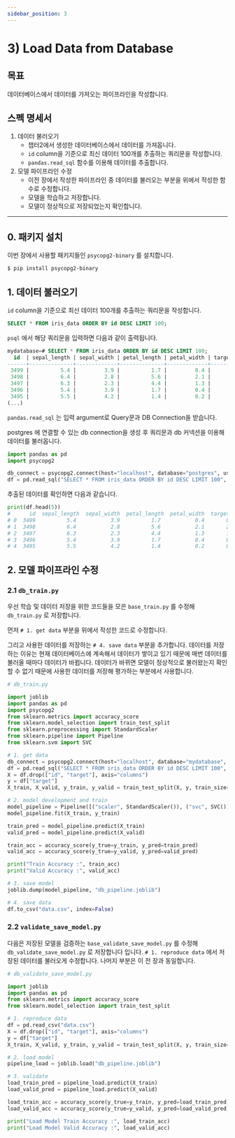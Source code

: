 ```yaml
---
sidebar_position: 3
---
```


# 3) Load Data from Database

## 목표

데이터베이스에서 데이터를 가져오는 파이프라인을 작성합니다.

## 스펙 명세서

1. 데이터 불러오기
    - 챕터2에서 생성한 데이터베이스에서 데이터를 가져옵니다.
    - `id` column을 기준으로 최신 데이터 100개를 추출하는 쿼리문을 작성합니다.
    - `pandas.read_sql` 함수를 이용해 데이터를 추출합니다.
2. 모델 파이프라인 수정
    - 이전 장에서 작성한 파이프라인 중 데이터를 불러오는 부분을 위에서 작성한 함수로 수정합니다.
    - 모델을 학습하고 저장합니다.
    - 모델이 정상적으로 저장되었는지 확인합니다.

---

## 0.  패키지 설치

이번 장에서 사용할 패키지들인 `psycopg2-binary` 를 설치합니다.

```bash
$ pip install psycopg2-binary
```

## 1. 데이터 불러오기

`id` column을 기준으로 최신 데이터 100개를 추출하는 쿼리문을 작성합니다.

```sql
SELECT * FROM iris_data ORDER BY id DESC LIMIT 100;
```

`psql` 에서 해당 쿼리문을 입력하면 다음과 같이 출력됩니다.

```sql
mydatabase=# SELECT * FROM iris_data ORDER BY id DESC LIMIT 100;
  id  | sepal_length | sepal_width | petal_length | petal_width | target
------+--------------+-------------+--------------+-------------+--------
 3499 |          5.4 |         3.9 |          1.7 |         0.4 |      0
 3498 |          6.4 |         2.8 |          5.6 |         2.1 |      2
 3497 |          6.3 |         2.3 |          4.4 |         1.3 |      1
 3496 |          5.4 |         3.9 |          1.7 |         0.4 |      0
 3495 |          5.5 |         4.2 |          1.4 |         0.2 |      0
(...)
```

`pandas.read_sql` 는 입력 argument로 Query문과 DB Connection을 받습니다.

postgres 에 연결할 수 있는 db connection을 생성 후 쿼리문과 db 커넥션을 이용해 데이터를 불러옵니다.

```python
import pandas as pd
import psycopg2

db_connect = psycopg2.connect(host="localhost", database="postgres", user="postgres", password="mypassword")
df = pd.read_sql("SELECT * FROM iris_data ORDER BY id DESC LIMIT 100", db_connect)
```

추출된 데이터를 확인하면 다음과 같습니다.

```python
print(df.head(5))
#      id  sepal_length  sepal_width  petal_length  petal_width  target
# 0  3499          5.4           3.9          1.7           0.4       0
# 1  3498          6.4           2.8          5.6           2.1       2
# 2  3497          6.3           2.3          4.4           1.3       1
# 3  3496          5.4           3.9          1.7           0.4       0
# 4  3495          5.5           4.2          1.4           0.2       0
```

## 2. 모델 파이프라인 수정

### 2.1 `db_train.py`

우선 학습 및 데이터 저장을 위한 코드들을 모은 `base_train.py` 를 수정해 `db_train.py` 로 저장합니다.

먼저  `# 1. get data` 부분을 위에서 작성한 코드로 수정합니다.

그리고 사용한 데이터를 저장하는 `# 4. save data` 부분을 추가합니다.
데이터를 저장하는 이유는 현재 데이터베이스에 계속해서 데이터가 쌓이고 있기 때문에 매번 데이터를 불러올 때마다 데이터가 바뀝니다.
데이터가 바뀌면 모델이 정상적으로 불러왔는지 확인할 수 없기 때문에 사용한 데이터를 저장해 평가하는 부분에서 사용합니다.

```python
# db_train.py

import joblib
import pandas as pd
import psycopg2
from sklearn.metrics import accuracy_score
from sklearn.model_selection import train_test_split
from sklearn.preprocessing import StandardScaler
from sklearn.pipeline import Pipeline
from sklearn.svm import SVC

# 1. get data
db_connect = psycopg2.connect(host="localhost", database="mydatabase", user="myuser", password="mypassword")
df = pd.read_sql("SELECT * FROM iris_data ORDER BY id DESC LIMIT 100", db_connect)
X = df.drop(["id", "target"], axis="columns")
y = df["target"]
X_train, X_valid, y_train, y_valid = train_test_split(X, y, train_size=0.8, random_state=2022)

# 2. model development and train
model_pipeline = Pipeline([("scaler", StandardScaler()), ("svc", SVC())])
model_pipeline.fit(X_train, y_train)

train_pred = model_pipeline.predict(X_train)
valid_pred = model_pipeline.predict(X_valid)

train_acc = accuracy_score(y_true=y_train, y_pred=train_pred)
valid_acc = accuracy_score(y_true=y_valid, y_pred=valid_pred)

print("Train Accuracy :", train_acc)
print("Valid Accuracy :", valid_acc)

# 3. save model
joblib.dump(model_pipeline, "db_pipeline.joblib")

# 4. save data
df.to_csv("data.csv", index=False)
```

### 2.2 `validate_save_model.py`

다음은 저장된 모델을 검증하는 `base_validate_save_model.py` 를 수정해 `db_validate_save_model.py` 로 저장합니다 입니다.
`# 1. reproduce data` 에서 저장된 데이터를 불러오게 수정합니다. 나머지 부분은 이 전 장과 동일합니다.

```python
# db_validate_save_model.py

import joblib
import pandas as pd
from sklearn.metrics import accuracy_score
from sklearn.model_selection import train_test_split

# 1. reproduce data
df = pd.read_csv("data.csv")
X = df.drop(["id", "target"], axis="columns")
y = df["target"]
X_train, X_valid, y_train, y_valid = train_test_split(X, y, train_size=0.8, random_state=2022)

# 2. load model
pipeline_load = joblib.load("db_pipeline.joblib")

# 3. validate
load_train_pred = pipeline_load.predict(X_train)
load_valid_pred = pipeline_load.predict(X_valid)

load_train_acc = accuracy_score(y_true=y_train, y_pred=load_train_pred)
load_valid_acc = accuracy_score(y_true=y_valid, y_pred=load_valid_pred)

print("Load Model Train Accuracy :", load_train_acc)
print("Load Model Valid Accuracy :", load_valid_acc)
```
